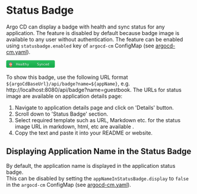 # Status Badge

Argo CD can display a badge with health and sync status for any application. The feature is disabled by default because badge image is available to any user without authentication.
The feature can be enabled using `statusbadge.enabled` key of `argocd-cm` ConfigMap (see [argocd-cm.yaml](../operator-manual/argocd-cm.yaml)).

![healthy and synced](../assets/status-badge-healthy-synced.png)

To show this badge, use the following URL format `${argoCdBaseUrl}/api/badge?name=${appName}`, e.g. http://localhost:8080/api/badge?name=guestbook.
The URLs for status image are available on application details page:

1. Navigate to application details page and click on 'Details' button.
2. Scroll down to 'Status Badge' section.
3. Select required template such as URL, Markdown etc.
for the status image URL in markdown, html, etc are available .
4. Copy the text and paste it into your README or website.   

## Displaying Application Name in the Status Badge

By default, the application name is displayed in the application status badge.   
This can be disabled by setting the `appNameInStatusBadge.display` to `false` in the `argocd-cm` ConfigMap (see [argocd-cm.yaml](../operator-manual/argocd-cm.yaml)).